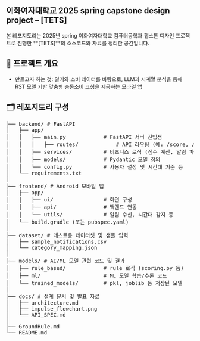 ## 이화여자대학교 2025 spring capstone design project – [TETS]

본 레포지토리는 2025년 spring 이화여자대학교 컴퓨터공학과 캡스톤 디자인 프로젝트로 진행한 **[TETS]**의 소스코드와 자료를 정리한 공간입니다.

## 📌 프로젝트 개요

- 만들고자 하는 것: 일기와 소비 데이터를 바탕으로, LLM과 시계열 분석을 통해 RST 모델 기반 맞춤형 충동소비 코칭을 제공하는 모바일 앱

## 🗂️ 레포지토리 구성
<pre>
├── backend/ # FastAPI 
│   ├── app/
│   │   ├── main.py            # FastAPI 서버 진입점
│   │   │   ├── routes/            # API 라우팅 (예: /score, /parse)
│   │   ├── services/          # 비즈니스 로직 (점수 계산, 알림 파싱 등)
│   │   ├── models/            # Pydantic 모델 정의
│   │   └── config.py          # 사용자 설정 및 시간대 기준 등
│   └── requirements.txt
│
├── frontend/ # Android 모바일 앱
│   ├── app/
│   │   ├── ui/                # 화면 구성
│   │   ├── api/               # 백엔드 연동
│   │   └── utils/             # 알림 수신, 시간대 감지 등
│   └── build.gradle (또는 pubspec.yaml)
│
├── dataset/ # 테스트용 데이터셋 및 샘플 입력
│   ├── sample_notifications.csv
│   └── category_mapping.json
│
├── models/ # AI/ML 모델 관련 코드 및 결과
│   ├── rule_based/            # rule 로직 (scoring.py 등)
│   ├── ml/                    # ML 모델 학습/추론 코드
│   └── trained_models/        # pkl, joblib 등 저장된 모델
│
├── docs/ # 설계 문서 및 발표 자료
│   ├── architecture.md
│   ├── impulse_flowchart.png
│   └── API_SPEC.md
│
├── GroundRule.md 
└── README.md 
</pre>

